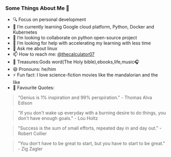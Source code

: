 ### Some Things About Me 👋

<!--
**rossi2018/rossi2018** is a ✨ _special_ ✨ repository because its `README.md` (this file) appears on your GitHub profile.

Here are some ideas to get you started:-->

- 🔍 Focus on personal development 
- 🌱 I’m currently learning Google cloud platform, Python, Docker and Kubernetes 
- 👯 I’m looking to collaborate on python open-source project
- 🤔 I’m looking for help with accelerating my learning with less time
- 💬 Ask me about linux 
- 📫 How to reach me: [@thecalculator07](https://twitter.com/TheCalculator07)
- 💎 Treasures:Gods word(The Holy bible),ebooks,life,music🎧 
- 😄 Pronouns: he/him
- ⚡ Fun fact: I love science-fiction movies like the mandalorian and the like
- 💬 Favourite Quotes:
> "Genius is 1% inspiration and 99% perspiration." - Thomas Alva Edison

> "If you don't wake up everyday with a burning desire to do things, you don't have enough goals." - Lou Holtz

> "Success is the sum of small efforts, repeated day in and day out." - Robert Collier

> "You don't have to be great to start, but you have to start to be great."  - Zig Zagler


